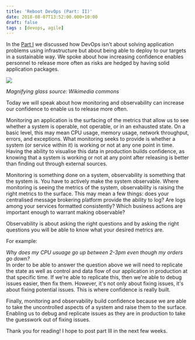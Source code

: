 ```yaml
---
title: 'Reboot DevOps (Part: II)'
date: 2018-08-07T13:52:00.000+10:00
draft: false
tags : [devops, agile]
---
```


In the [Part I](https://blog.raph.ws/2018/07/reboot-devops.html) we discussed how DevOps isn't about solving application problems using infrastructure but about being able to deploy to our targets in a sustainable way. We spoke about how increasing confidence enables personnel to release more often as risks are hedged by having solid application packages.

[![](https://3.bp.blogspot.com/-0lEj-37Cu68/W2fzH5tDW4I/AAAAAAAASzY/xaZqJvM0wSwqHw385xK-K-vlO9qxhcvdwCLcBGAs/s200/Magnifying_glass_01.svg.png)](https://3.bp.blogspot.com/-0lEj-37Cu68/W2fzH5tDW4I/AAAAAAAASzY/xaZqJvM0wSwqHw385xK-K-vlO9qxhcvdwCLcBGAs/s1600/Magnifying_glass_01.svg.png)

*Magnifying glass source: Wikimedia commons*

Today we will speak about how monitoring and observability can increase our confidence to enable us to release more often.

Monitoring an application is the surfacing of the metrics that allow us to see whether a system is operable, not operable, or in an exhausted state. On a basic level, this may mean CPU usage, memory usage, network throughput, errors, and exceptions. What monitoring seeks to provide is whether a system (or service within it) is working or not at any one point in time. Having the ability to visualise this data in production builds confidence, as knowing that a system is working or not at any point after releasing is better than finding out through external sources.  

Monitoring is something done on a system, observability is something that the system is. You have to actively make the system observable. Where monitoring is seeing the metrics of the system, observability is raising the right metrics to the surface. This may mean a few things: does your centralised message brokering platform provide the ability to log? Are logs among your services formatted consistently? Which business actions are important enough to warrant making observable?  

Observability is about asking the right questions and by asking the right questions you will be able to know what your desired metrics are.  

For example:

_Why does my CPU usuage go up between 2-3pm even though my orders go down?_  
In order to be able to answer the question above we will need to replicate the state as well as control and data flow of our application in production at that specific time. If we're able to replicate this, then we're able to debug issues easier, then fix them. However, it's not only about fixing issues, it's about fixing potential issues. This is where confidence is really built.

Finally, monitoring and observability build confidence because we are able to take the uncontrolled aspects of a system and raise them to the surface. Enabling us to debug and replicate issues as they are in production to take the guesswork out of fixing issues.  

Thank you for reading! I hope to post part III in the next few weeks.